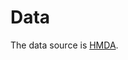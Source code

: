 # Data


The data source is [HMDA](https://www.consumerfinance.gov/data-research/hmda/historic-data/).